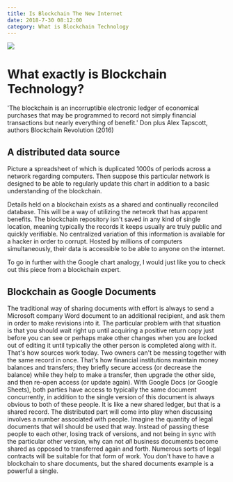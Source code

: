 ```yaml
---
title: Is Blockchain The New Internet
date: 2018-7-30 08:12:00
category: What is Blockchain Technology
---
```


![](/img/1.jpg)

# What exactly is Blockchain Technology?

'The blockchain is an incorruptible electronic ledger of economical purchases that may be programmed to record not simply financial transactions but nearly everything of benefit.'
Don plus Alex Tapscott, authors Blockchain Revolution (2016)

<!-- more -->

## A distributed data source

Picture a spreadsheet of which is duplicated 1000s of periods across a network regarding computers. Then suppose this particular network is designed to be able to regularly update this chart in addition to a basic understanding of the blockchain.

Details held on a blockchain exists as a shared and continually reconciled database. This will be a way of utilizing the network that has apparent benefits. The blockchain repository isn't saved in any kind of single location, meaning typically the records it keeps usually are truly public and quickly verifiable. No centralized variation of this information is available for a hacker in order to corrupt. Hosted by millions of computers simultaneously, their data is accessible to be able to anyone on the internet.

To go in further with the Google chart analogy, I would just like you to check out this piece from a blockchain expert.

## Blockchain as Google Documents

The traditional way of sharing documents with effort is always to send a Microsoft company Word document to an additional recipient, and ask them in order to make revisions into it. The particular problem with that situation is that you should wait right up until acquiring a positive return copy just before you can see or perhaps make other changes when you are locked out of editing it until typically the other person is completed along with it. That's how sources work today. Two owners can't be messing together with the same record in once. That's how financial institutions maintain money balances and transfers; they briefly secure access (or decrease the balance) while they help to make a transfer, then upgrade the other side, and then re-open access (or update again). With Google Docs (or Google Sheets), both parties have access to typically the same document concurrently, in addition to the single version of this document is always obvious to both of these people. It is like a new shared ledger, but that is a shared record. The distributed part will come into play when discussing involves a number associated with people. Imagine the quantity of legal documents that will should be used that way. Instead of passing these people to each other, losing track of versions, and not being in sync with the particular other version, why can not *all* business documents become shared as opposed to transferred again and forth. Numerous sorts of legal contracts will be suitable for that form of work. You don't have to have a blockchain to share documents, but the shared documents example is a powerful a single.
